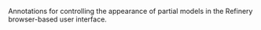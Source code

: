 <!--
  SPDX-FileCopyrightText: 2025 The Refinery Authors <https://refinery.tools/>

  SPDX-License-Identifier: EPL-2.0
-->
Annotations for controlling the appearance of partial models in the Refinery
browser-based user interface.
